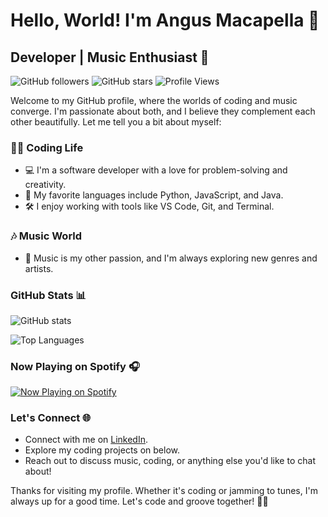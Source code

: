 
# Hello, World! I'm Angus Macapella 👋
## Developer | Music Enthusiast 🎵

![GitHub followers](https://img.shields.io/github/followers/AMACAFELLA?label=Follow&style=social)
![GitHub stars](https://img.shields.io/github/stars/AMACAFELLA?label=Stars&style=social)
![Profile Views](https://komarev.com/ghpvc/?username=AMACAFELLA)

Welcome to my GitHub profile, where the worlds of coding and music converge. I'm passionate about both, and I believe they complement each other beautifully. Let me tell you a bit about myself:

### 👨‍💻 Coding Life

- 💻 I'm a software developer with a love for problem-solving and creativity.
- 🚀 My favorite languages include Python, JavaScript, and Java.
- 🛠️ I enjoy working with tools like VS Code, Git, and Terminal.

### 🎶 Music World

- 🎵 Music is my other passion, and I'm always exploring new genres and artists.

### GitHub Stats 📊

![GitHub stats](https://github-readme-stats.vercel.app/api?username=AMACAFELLA&show_icons=true&theme=default)

![Top Languages](https://github-readme-stats.vercel.app/api/top-langs/?username=AMACAFELLA&layout=compact&theme=default)

### Now Playing on Spotify 🎧

[![Now Playing on Spotify](https://spotify-github-profile.vercel.app/api/view?uid=angus.macapella1&cover_image=false&theme=default&show_offline=false&background_color=121212&interchange=false&bar_color=53b14f&bar_color_cover=true)](https://github.com/kittinan/spotify-github-profile)

### Let's Connect 🌐

- Connect with me on [LinkedIn](https://www.linkedin.com/in/angus-macapella).
- Explore my coding projects on below.
- Reach out to discuss music, coding, or anything else you'd like to chat about!

Thanks for visiting my profile. Whether it's coding or jamming to tunes, I'm always up for a good time. Let's code and groove together! 🚀🎶
